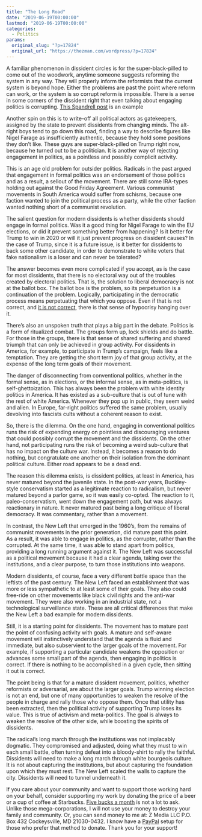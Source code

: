 ```yaml
---
title: "The Long Road"
date: "2019-06-19T00:00:00"
lastmod: "2019-06-19T00:00:00"
categories:
  - Politics
params:
  original_slug: "?p=17824"
  original_url: "https://thezman.com/wordpress/?p=17824"
---
```


A familiar phenomenon in dissident circles is for the super-black-pilled
to come out of the woodwork, anytime someone suggests reforming the
system in any way. They will properly inform the reformists that the
current system is beyond hope. Either the problems are past the
point where reform can work, or the system is so corrupt reform is
impossible. There is a sense in some corners of the dissident right that
even talking about engaging politics is corrupting.
<a href="https://spandrell.com/2019/06/18/how-far-is-far-enough/"
rel="noopener noreferrer" target="_blank">This Spandrell post</a> is an
example

Another spin on this is to write-off all political actors as
gatekeepers, assigned by the state to prevent dissidents from changing
minds. The alt-right boys tend to go down this road, finding a way to
describe figures like Nigel Farage as insufficiently authentic, because
they hold some positions they don’t like. These guys are
super-black-pilled on Trump right now, because he turned out to be a
politician. It is another way of rejecting engagement in politics, as a
pointless and possibly complicit activity.

This is an age old problem for outsider politics. Radicals in the past
argued that engagement in formal politics was an endorsement of those
politics and as a result, a sellout of the movement. There are still
some IRA-types holding out against the Good Friday Agreement. Various
communist movements in South America would suffer from schisms, because
one faction wanted to join the political process as a party, while the
other faction wanted nothing short of a communist revolution.

The salient question for modern dissidents is whether dissidents should
engage in formal politics. Was it a good thing for Nigel Farage to win
the EU elections, or did it prevent something better from happening? Is
it better for Trump to win in 2020 or will it just prevent progress on
dissident causes? In the case of Trump, since it is a future issue, is
it better for dissidents to back some other candidate, in order to
demonstrate to white voters that fake nationalism is a loser and can
never be tolerated?

The answer becomes even more complicated if you accept, as is the case
for most dissidents, that there is no electoral way out of the troubles
created by electoral politics. That is, the solution to liberal
democracy is not at the ballot box. The ballot box is the problem, so
its perpetuation is a continuation of the problem. Logically,
participating in the democratic process means perpetuating that which
you oppose. Even if that is not correct, and <a
href="https://en.wikipedia.org/wiki/July_1932_German_federal_election"
rel="noopener noreferrer" target="_blank">it is not correct</a>, there
is that sense of hypocrisy hanging over it.

There’s also an unspoken truth that plays a big part in the debate.
Politics is a form of ritualized combat. The groups form up, lock
shields and do battle. For those in the groups, there is that sense of
shared suffering and shared triumph that can only be achieved in group
activity. For dissidents in America, for example, to participate in
Trump’s campaign, feels like a temptation. They are getting the short
term joy of that group activity, at the expense of the long term goals
of their movement.

The danger of disconnecting from conventional politics, whether in the
formal sense, as in elections, or the informal sense, as in
meta-politics, is self-ghettoization. This has always been the problem
with white identity politics in America. It has existed as a sub-culture
that is out of tune with the rest of white America. Whenever they pop up
in public, they seem weird and alien. In Europe, far-right politics
suffered the same problem, usually devolving into fascists cults without
a coherent reason to exist.

So, there is the dilemma. On the one hand, engaging in conventional
politics runs the risk of expending energy on pointless and discouraging
ventures that could possibly corrupt the movement and the dissidents. On
the other hand, not participating runs the risk of becoming a weird
sub-culture that has no impact on the culture war. Instead, it becomes a
reason to do nothing, but congratulate one another on their isolation
from the dominant political culture. Either road appears to be a dead
end.

The reason this dilemma exists, is dissident politics, at least in
America, has never matured beyond the juvenile state. In the post-war
years, Buckley-style conservatism started as a legitimate reaction to
radicalism, but never matured beyond a parlor game, so it was easily
co-opted. The reaction to it, paleo-conservatism, went down the
engagement path, but was always reactionary in nature. It never matured
past being a long critique of liberal democracy. It was commentary,
rather than a movement.

In contrast, the New Left that emerged in the 1960’s, from the remains
of communist movements in the prior generation, did mature past this
point. As a result, it was able to engage in politics, as the corrupter,
rather than the corrupted. At the same time, it was able to stand apart
from politics, providing a long running argument against it. The New
Left was successful as a political movement because it had a clear
agenda, taking over the institutions, and a clear purpose, to turn those
institutions into weapons.

Modern dissidents, of course, face a very different battle space than
the leftists of the past century. The New Left faced an establishment
that was more or less sympathetic to at least some of their goals. They
also could free-ride on other movements like black civil rights and the
anti-war movement. They were also working in an industrial state, not a
technological surveillance state. These are all critical differences
that make the New Left a bad example for modern dissidents.

Still, it is a starting point for dissidents. The movement has to mature
past the point of confusing activity with goals. A mature and self-aware
movement will instinctively understand that the agenda is fluid and
immediate, but also subservient to the larger goals of the movement. For
example, if supporting a particular candidate weakens the opposition or
advances some small part of the agenda, then engaging in politics is
correct. If there is nothing to be accomplished in a given cycle, then
sitting it out is correct.

The point being is that for a mature dissident movement, politics,
whether reformists or adversarial, are about the larger goals. Trump
winning election is not an end, but one of many opportunities to weaken
the resolve of the people in charge and rally those who oppose them.
Once that utility has been extracted, then the political activity of
supporting Trump loses its value. This is true of activism and
meta-politics. The goal is always to weaken the resolve of the other
side, while boosting the spirits of dissidents.

The radical’s long march through the institutions was not implacably
dogmatic. They compromised and adjusted, doing what they must to win
each small battle, often turning defeat into a bloody-shirt to rally the
faithful. Dissidents will need to make a long march through white
bourgeois culture. It is not about capturing the institutions, but about
capturing the foundation upon which they must rest. The New Left scaled
the walls to capture the city. Dissidents will need to tunnel underneath
it.

If you care about your community and want to support those working hard
on your behalf, consider supporting my work by donating the price of a
beer or a cup of coffee at
Starbucks. <a href="https://www.subscribestar.com/the-z-blog"
rel="noopener noreferrer" target="_blank">Five bucks a month</a> is not
a lot to ask. Unlike those mega-corporations, I will not use your money
to destroy your family and community. Or, you can send money to me at: Z
Media LLC P.O. Box 432 Cockeysville, MD 21030-0432. I know have a <a
href="https://www.paypal.com/cgi-bin/webscr?cmd=_s-xclick&amp;hosted_button_id=UDAS2Q8JYA6CN&amp;source=url"
rel="noopener noreferrer" target="_blank">PayPal</a> setup for those who
prefer that method to donate. Thank you for your support!

